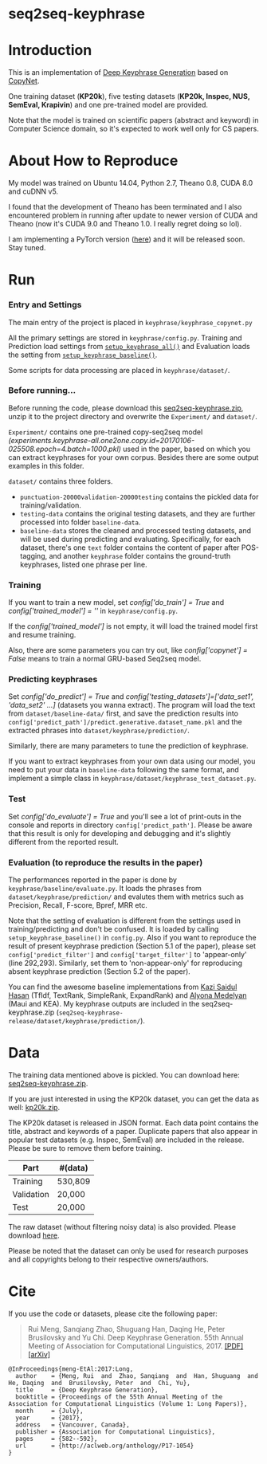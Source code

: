 # seq2seq-keyphrase


Introduction
==========
This is an implementation of [Deep Keyphrase Generation](http://memray.me/uploads/acl17-keyphrase-generation.pdf) based on [CopyNet](https://github.com/MultiPath/CopyNet).

One training dataset (**KP20k**), five testing datasets (**KP20k, Inspec, NUS, SemEval, Krapivin**) and one pre-trained model are provided. 

Note that the model is trained on scientific papers (abstract and keyword) in Computer Science domain, so it's expected to work well only for CS papers.

About How to Reproduce
======================
My model was trained on Ubuntu 14.04, Python 2.7, Theano 0.8, CUDA 8.0 and cuDNN v5.

I found that the development of Theano has been terminated and I also encountered problem in running after update to newer version of CUDA and Theano (now it's CUDA 9.0 and Theano 1.0. I really regret doing so lol). 

I am implementing a PyTorch version ([here](https://github.com/memray/seq2seq-keyphrase-pytorch)) and it will be released soon. Stay tuned.

Run
==========

### Entry and Settings
The main entry of the project is placed in `keyphrase/keyphrase_copynet.py`

All the primary settings are stored in `keyphrase/config.py`. Training and Prediction load settings from [`setup_keyphrase_all()`](https://github.com/memray/seq2seq-keyphrase/blob/master/keyphrase/config.py#L7) and Evaluation loads the setting from [`setup_keyphrase_baseline()`](https://github.com/memray/seq2seq-keyphrase/blob/070ff8fc4abb51b96e4935934e70b8d92c6666f6/keyphrase/config.py#L191).

Some scripts for data processing are placed in `keyphrase/dataset/`. 

### Before running...
Before running the code, please download this [seq2seq-keyphrase.zip](https://drive.google.com/open?id=1Kqt5LimA65hFBxtTP4XREMBppcQcdeLB), unzip it to the project directory and overwrite the `Experiment/` and `dataset/`.

`Experiment/` contains one pre-trained copy-seq2seq model *(experiments.keyphrase-all.one2one.copy.id=20170106-025508.epoch=4.batch=1000.pkl)* used in the paper, based on which you can extract keyphrases for your own corpus.
Besides there are some output examples in this folder. 

`dataset/` contains three folders.
   * `punctuation-20000validation-20000testing` contains the pickled data for training/validation.
   * `testing-data` contains the original testing datasets, and they are further processed into folder `baseline-data`.
   * `baseline-data` stores the cleaned and processed testing datasets, and will be used during predicting and evaluating. Specifically, for each dataset, there's one `text` folder contains the content of paper after POS-tagging, and another `keyphrase` folder contains the ground-truth keyphrases, listed one phrase per line.

### Training
If you want to train a new model, set *config['do_train'] = True* and *config['trained_model'] = ''*  in `keyphrase/config.py`. 

If the *config['trained_model']* is not empty, it will load the trained model first and resume training. 

 Also, there are some parameters you can try out, like *config['copynet'] = False* means to train a normal GRU-based Seq2seq model.

### Predicting keyphrases
Set *config['do_predict'] = True* and *config['testing_datasets']=['data_set1', 'data_set2' ...]* (datasets you wanna extract). The program will load the text from `dataset/baseline-data/` first, and save the prediction results into `config['predict_path']/predict.generative.dataset_name.pkl` and the extracted phrases into `dataset/keyphrase/prediction/`.

Similarly, there are many parameters to tune the prediction of keyphrase.

If you want to extract keyphrases from your own data using our model, you need to put your data in `baseline-data` following the same format, and implement a simple class in `keyphrase/dataset/keyphrase_test_dataset.py`.

### Test
Set *config['do_evaluate'] = True* and you'll see a lot of print-outs in the console and reports in directory `config['predict_path']`. Please be aware that this result is only for developing and debugging and it's slightly different from the reported result.

### Evaluation (to reproduce the results in the paper)
The performances reported in the paper is done by `keyphrase/baseline/evaluate.py`. It loads the phrases from `dataset/keyphrase/prediction/` and evalutes them with metrics such as Precision, Recall, F-score, Bpref, MRR etc.

Note that the setting of evaluation is different from the settings used in training/predicting and don't be confused. It is loaded by calling `setup_keyphrase_baseline()` in `config.py`. Also if you want to reproduce the result of present keyphrase prediction (Section 5.1 of the paper), please set `config['predict_filter']` and `config['target_filter']` to 'appear-only' (line 292,293). Similarly, set them to 'non-appear-only' for reproducing absent keyphrase prediction (Section 5.2 of the paper). 

You can find the awesome baseline implementations from [Kazi Saidul Hasan](http://www.hlt.utdallas.edu/~saidul/code.html) (TfIdf, TextRank, SimpleRank, ExpandRank) and [Alyona Medelyan](http://www.medelyan.com/software) (Maui and KEA). My keyphrase outputs are included in the seq2seq-keyphrase.zip (`seq2seq-keyphrase-release/dataset/keyphrase/prediction/`).

Data
==========
The training data mentioned above is pickled. You can download here: [seq2seq-keyphrase.zip](https://drive.google.com/file/d/1Kqt5LimA65hFBxtTP4XREMBppcQcdeLB/view?usp=sharing).

If you are just interested in using the KP20k dataset, you can get the data as well: [kp20k.zip](https://drive.google.com/open?id=1ZTQEGZSq06kzlPlOv4yGjbUpoDrNxebR).

The KP20k dataset is released in JSON format. Each data point contains the title, abstract and keywords of a paper. Duplicate papers that also appear in popular test datasets (e.g. Inspec, SemEval) are included in the release. Please be sure to remove them before training.

Part | #(data) 
--- | --- 
Training | 530,809
Validation | 20,000
Test | 20,000

The raw dataset (without filtering noisy data) is also provided. Please download [here](https://drive.google.com/open?id=0B-7HD48qQzxVQ3hIMW5NY1RWQ0E).

Please be noted that the dataset can only be used for research purposes and all copyrights belong to their respective owners/authors.

Cite
==========
If you use the code or datasets, please cite the following paper:

> Rui Meng, Sanqiang Zhao, Shuguang Han, Daqing He, Peter Brusilovsky and Yu Chi. Deep Keyphrase Generation. 55th Annual Meeting of Association for Computational Linguistics, 2017. [[PDF]](http://memray.me/uploads/acl17-keyphrase-generation.pdf) [[arXiv]](https://arxiv.org/abs/1704.06879)

```
@InProceedings{meng-EtAl:2017:Long,
  author    = {Meng, Rui  and  Zhao, Sanqiang  and  Han, Shuguang  and  He, Daqing  and  Brusilovsky, Peter  and  Chi, Yu},
  title     = {Deep Keyphrase Generation},
  booktitle = {Proceedings of the 55th Annual Meeting of the Association for Computational Linguistics (Volume 1: Long Papers)},
  month     = {July},
  year      = {2017},
  address   = {Vancouver, Canada},
  publisher = {Association for Computational Linguistics},
  pages     = {582--592},
  url       = {http://aclweb.org/anthology/P17-1054}
}
```